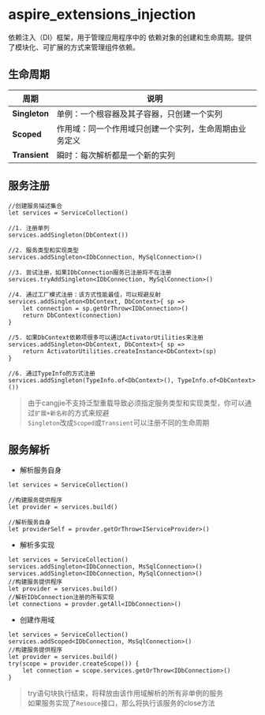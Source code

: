 # aspire_extensions_injection
依赖注入（DI）框架，用于管理应用程序中的 依赖对象的创建和生命周期。提供了模块化、可扩展的方式来管理组件依赖。

## 生命周期

| 周期                                               | 说明                                                     |
|---------------------------------------------------|----------------------------------------------------------|
| **Singleton**                                     | 单例：一个根容器及其子容器，只创建一个实列                   |
| **Scoped**                                        | 作用域：同一个作用域只创建一个实列，生命周期由业务定义        |
| **Transient**                                     | 瞬时：每次解析都是一个新的实列                              |

## 服务注册

``` cangjie
//创建服务描述集合
let services = ServiceCollection()

//1. 注册单列
services.addSingleton(DbContext())

//2. 服务类型和实现类型
services.addSingleton<IDbConnection, MySqlConnection>()

//3. 尝试注册，如果IDbConnection服务已注册将不在注册
services.tryAddSingleton<IDbConnection, MySqlConnection>()

//4. 通过工厂模式注册：该方式性能最佳，可以规避反射
services.addSingleton<DbContext, DbContext>{ sp => 
    let connection = sp.getOrThrow<IDbConnection>()
    return DbContext(connection)
}

//5. 如果DbContext依赖项很多可以通过ActivatorUtilities来注册
services.addSingleton<DbContext, DbContext>{ sp => 
    return ActivatorUtilities.createInstance<DbContext>(sp)
}

//6. 通过TypeInfo的方式注册
services.addSingleton(TypeInfo.of<DbContext>(), TypeInfo.of<DbContext>())
```

> 由于cangjie不支持泛型重载导致必须指定服务类型和实现类型，你可以通过`扩展+新名称`的方式来规避    
>  `Singleton`改成`Scoped`或`Transient`可以注册不同的生命周期

## 服务解析

* 解析服务自身

``` cangjie
let services = ServiceCollection()

//构建服务提供程序
let provider = services.build()

//解析服务自身
let providerSelf = provder.getOrThrow<IServiceProvider>()
``` 

* 解析多实现

``` cangjie
let services = ServiceCollection()
services.addSingleton<IDbConnection, MsSqlConnection>()
services.addSingleton<IDbConnection, MySqlConnection>()
//构建服务提供程序
let provider = services.build()
//解析IDbConnection注册的所有实现
let connections = provder.getAll<IDbConnection>()
``` 

* 创建作用域

``` cangjie
let services = ServiceCollection()
services.addScoped<IDbConnection, MsSqlConnection>()
//构建服务提供程序
let provider = services.build()
try(scope = provider.createScope()) {
    let connection = scope.services.getOrThrow<IDbConnection>()
}
```
> try语句块执行结束，将释放由该作用域解析的所有非单例的服务    
> 如果服务实现了`Resouce`接口，那么将执行该服务的close方法